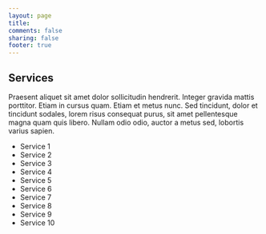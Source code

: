 ```yaml
---
layout: page
title: 
comments: false
sharing: false
footer: true
---
```


Services
--------

Praesent aliquet sit amet dolor sollicitudin hendrerit. Integer gravida mattis porttitor. Etiam in cursus quam. Etiam et metus nunc. Sed tincidunt, dolor et tincidunt sodales, lorem risus consequat purus, sit amet pellentesque magna quam quis libero. Nullam odio odio, auctor a metus sed, lobortis varius sapien.

- Service 1
- Service 2
- Service 3
- Service 4
- Service 5
- Service 6
- Service 7
- Service 8
- Service 9
- Service 10